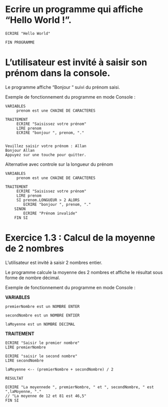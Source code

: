 # Ecrire un programme qui affiche “Hello World !”.


```
ECRIRE "Hello World"

FIN PROGRAMME
```

# L’utilisateur est invité à saisir son prénom dans la console.

Le programme affiche “Bonjour “ suivi du prénom saisi.

Exemple de fonctionnement du programme en mode Console :

```
VARIABLES
     prenom est une CHAINE DE CARACTERES

TRAITEMENT
     ECRIRE "Saisissez votre prénom"
     LIRE prenom
     ECRIRE "bonjour ", prenom, "."


Veuillez saisir votre prénom : Allan 
Bonjour Allan
Appuyez sur une touche pour quitter.
```

Alternative avec controle sur la longueur du prénom

```
VARIABLES
     prenom est une CHAINE DE CARACTERES

TRAITEMENT
     ECRIRE "Saisissez votre prénom"
     LIRE prenom
     SI prenom.LONGUEUR > 2 ALORS
        ECRIRE "bonjour ", prenom, "."
    SINON
        ECRIRE "Prénom invalide"
    FIN SI

```


# Exercice 1.3 : Calcul de la moyenne de 2 nombres

L’utilisateur est invité à saisir 2 nombres entier.

Le programme calcule la moyenne des 2 nombres et affiche le résultat sous forme de nombre décimal.

Exemple de fonctionnement du programme en mode Console :

**VARIABLES**

```
premierNombre est un NOMBRE ENTER

secondNombre est un NOMBRE ENTIER

laMoyenne est un NOMBRE DECIMAL
```

**TRAITEMENT**

```
ECRIRE "Saisir le premier nombre"
LIRE premierNombre

ECRIRE "saisir le second nombre"
LIRE secondNombre

laMoyenne <-- (premierNombre + secondNombre) / 2
```

```
RESULTAT

ECRIRE "La moyennede ", premierNombre, " et ", secondNombre, " est ",laMoyenne, "."
// "La moyenne de 12 et 81 est 46,5"
FIN SI




